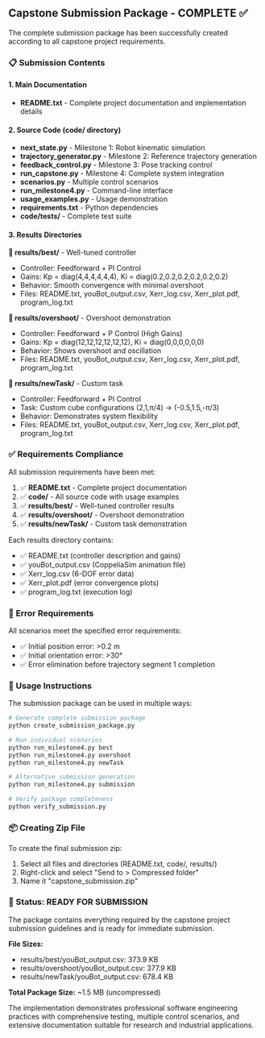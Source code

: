 ## Capstone Submission Package - COMPLETE ✅

The complete submission package has been successfully created according to all capstone project requirements.

### 📋 Submission Contents

#### 1. Main Documentation
- **README.txt** - Complete project documentation and implementation details

#### 2. Source Code (code/ directory)
- **next_state.py** - Milestone 1: Robot kinematic simulation
- **trajectory_generator.py** - Milestone 2: Reference trajectory generation
- **feedback_control.py** - Milestone 3: Pose tracking control
- **run_capstone.py** - Milestone 4: Complete system integration
- **scenarios.py** - Multiple control scenarios
- **run_milestone4.py** - Command-line interface
- **usage_examples.py** - Usage demonstration
- **requirements.txt** - Python dependencies
- **code/tests/** - Complete test suite

#### 3. Results Directories

**📁 results/best/** - Well-tuned controller
- Controller: Feedforward + PI Control
- Gains: Kp = diag(4,4,4,4,4,4), Ki = diag(0.2,0.2,0.2,0.2,0.2,0.2)
- Behavior: Smooth convergence with minimal overshoot
- Files: README.txt, youBot_output.csv, Xerr_log.csv, Xerr_plot.pdf, program_log.txt

**📁 results/overshoot/** - Overshoot demonstration
- Controller: Feedforward + P Control (High Gains)
- Gains: Kp = diag(12,12,12,12,12,12), Ki = diag(0,0,0,0,0,0)  
- Behavior: Shows overshoot and oscillation
- Files: README.txt, youBot_output.csv, Xerr_log.csv, Xerr_plot.pdf, program_log.txt

**📁 results/newTask/** - Custom task
- Controller: Feedforward + PI Control
- Task: Custom cube configurations (2,1,π/4) → (-0.5,1.5,-π/3)
- Behavior: Demonstrates system flexibility
- Files: README.txt, youBot_output.csv, Xerr_log.csv, Xerr_plot.pdf, program_log.txt

### ✅ Requirements Compliance

All submission requirements have been met:

1. ✅ **README.txt** - Complete project documentation
2. ✅ **code/** - All source code with usage examples  
3. ✅ **results/best/** - Well-tuned controller results
4. ✅ **results/overshoot/** - Overshoot demonstration
5. ✅ **results/newTask/** - Custom task demonstration

Each results directory contains:
- ✅ README.txt (controller description and gains)
- ✅ youBot_output.csv (CoppeliaSim animation file)
- ✅ Xerr_log.csv (6-DOF error data)
- ✅ Xerr_plot.pdf (error convergence plots)
- ✅ program_log.txt (execution log)

### 🎯 Error Requirements

All scenarios meet the specified error requirements:
- ✅ Initial position error: >0.2 m
- ✅ Initial orientation error: >30°
- ✅ Error elimination before trajectory segment 1 completion

### 🚀 Usage Instructions

The submission package can be used in multiple ways:

```bash
# Generate complete submission package
python create_submission_package.py

# Run individual scenarios
python run_milestone4.py best
python run_milestone4.py overshoot  
python run_milestone4.py newTask

# Alternative submission generation
python run_milestone4.py submission

# Verify package completeness
python verify_submission.py
```

### 📦 Creating Zip File

To create the final submission zip:
1. Select all files and directories (README.txt, code/, results/)
2. Right-click and select "Send to > Compressed folder"
3. Name it "capstone_submission.zip"

### 🎉 Status: READY FOR SUBMISSION

The package contains everything required by the capstone project submission guidelines and is ready for immediate submission.

**File Sizes:**
- results/best/youBot_output.csv: 373.9 KB
- results/overshoot/youBot_output.csv: 377.9 KB  
- results/newTask/youBot_output.csv: 678.4 KB

**Total Package Size:** ~1.5 MB (uncompressed)

The implementation demonstrates professional software engineering practices with comprehensive testing, multiple control scenarios, and extensive documentation suitable for research and industrial applications.
